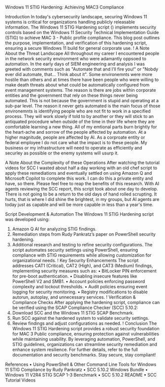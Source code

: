 Windows 11 STIG Hardening: Achieving MAC3 Compliance

Introduction
In today's cybersecurity landscape, securing Windows 11 systems is critical for organizations handling publicly releasable information. The Windows 11 STIG Hardening script () implements security controls based on the Windows 11 Security Technical Implementation Guide (STIG) to achieve MAC 3 - Public profile compliance.
This blog post outlines the purpose, implementation, and verification of this hardening script, ensuring a secure Windows 11 build for general corporate use.
!
A Note About the Threat Landscape
All throughout my career I encountered people in the network security environment who were adamantly oppsoed to automation.  In the early days of SIEM engineering and analysis I was greeted with comments such as "Automate that and I'll fire you!" or "Nobdy ever did automate, that... Think about it".  Some environemnts were more hostile than others and at times there have been people who were willing to make death threats about what could be automatically configured from event management systems.  The reason is there are jobs within corporate entities and the government that rely on these things never being automated.  This is not because the government is stupid and operating at a sub-par level.  The reason it never gets automated is the main focus of those environemnts is identifying people who are not fit to work in a specified process.  They will work slowly if told to by another or they will stick to an antiquated procedure when outside of the time in their life where they are comfortable learning a new thing.  All of my emtional parts burn brightly for the heart-ache and sorrow of the people affected by automation.  At a higher magnitude, people are affected by AI.  As a corproate entity or federal employee I do not care what the impact is to these people.  My business or my infrastructure will need to operate as efficiently and securley as possible or the enemy systems will usurp it.    

A Note About the Complexity of these Operations
After watching the tutorial videos for SCC I wasted about half a day working with an old chef script to apply these remediations and eventually settled on using Amazon Q and Microsoft Copilot to complete this work.  I can do this a private entity and have, so there.  Please feel free to reap the benefits of this research.  With AI agents reviewing the SCC report, this script took about one day to develop.  There is not going to be a return to the old days of hand rolled scrupting.  It hurts,  that is where I did shine the brightest, in my groups, but AI agents are today just as capable and will be more capable in less than a year's time.    

Script Development & Automation
The Windows 11 STIG Hardening script was developed using:
1. 	Amazon Q AI for analyzing STIG findings.
2. 	Remediation steps from Rudy Pankratz’s paper on PowerShell security hardening.
3. 	Additional research and testing to refine security configurations.
The script automates security settings using PowerShell, ensuring compliance with STIG requirements while allowing customization for organizational needs.
!
Key Security Enhancements
The script addresses CAT1 (Critical), CAT2 (High), and CAT3 (Medium) findings, implementing security measures such as:
• 	BitLocker PIN enforcement for pre-boot authentication.
• 	Disabling insecure features like PowerShell V2 and SMB1.
• 	Account policies enforcing password complexity and lockout thresholds.
• 	Audit policies ensuring event logging for security monitoring.
• 	Registry modifications to disable autorun, autoplay, and unnecessary services.
!
Verification & Compliance Checks
After applying the hardening script, compliance can be verified using the SCAP Compliance Checker (SCC) 5.10.2:
1. 	Download SCC and the Windows 11 STIG SCAP Benchmark.
2. 	Run SCC against the hardened system to validate security settings.
3. 	Review findings and adjust configurations as needed.
!
Conclusion
The Windows 11 STIG Hardening script provides a robust security foundation for MAC 3 Public compliance, ensuring protection against vulnerabilities while maintaining usability. By leveraging automation, PowerShell, and STIG guidelines, organizations can streamline security remediation and enhance system resilience.
For further details, refer to the full documentation and security benchmarks. Stay secure, stay compliant!

References
• 	Using PowerShell & Other Command Line Tools for Windows 11 STIG Compliance by Rudy Pankratz
• 	SCC 5.10.2 Windows Bundle
• 	Windows 11 V2R4 STIG SCAP 1-3 Benchmark
• 	SCC 5.10.2 README
• 	SCC Tutorial Videos